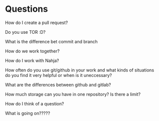 # Questions

How do I create a pull request?

Do you use TOR :D?

What is the difference bet commit and branch 

How do we work together?

How do I work with Nahja?

How often do you use git/github in your work and what kinds of situations do you find it very helpful or when is it uneccessary? 

What are the differences between github and gitlab?

How much storage can you have in one repository? Is there a limit?

How do I think of a question?

What is going on?????
